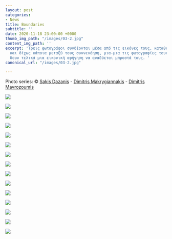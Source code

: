 ```yaml
---
layout: post
categories:
- News
title: Boundaries
subtitle: ''
date: 2020-11-18 23:00:00 +0000
thumb_img_path: "/images/03-2.jpg"
content_img_path: ''
excerpt: 'Τρεις φωτογράφοι συνδέονται μέσα από τις εικόνες τους, καταθέτοντας σταδιακά
  και δίχως κάποια μεταξύ τους συννενόηση, μια-μια τις φωτογραφίες τους, μέχρι να
  δουν τελικά μια εικονική αφήγηση να αναδύεται μπροστά τους. '
canonical_url: "/images/03-2.jpg"

---
```

Photo series: © <a href="https://www.facebook.com/Sakis.Da" target="blank">Sakis Dazanis</a> -  <a href="https://www.facebook.com/dimitris.makrygiannakis" target="blank">Dimitris Makrygiannakis</a> - <a href="https://www.facebook.com/mavrozoymis.dimitris" target="blank">Dimitris Mavrozoumis</a>

![](/images/01-1.jpg)

![](/images/02-4.jpg)

![](/images/03-3.jpg)

![](/images/04-3.jpg)

![](/images/05-1.jpg)

![](/images/06-2.jpg)

![](/images/07-2.jpg)

![](/images/08-2.jpg)

![](/images/09.jpg)

![](/images/10-3.jpg)

![](/images/11-1.jpg)

![](/images/12.jpg)

![](/images/13.jpg)

![](/images/14.jpg)

![](/images/15-1.jpg)